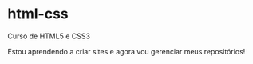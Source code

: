 # html-css
 Curso de HTML5 e CSS3

 Estou aprendendo a criar sites e agora vou gerenciar meus repositórios!

<a href ="https://gustavomiguelkcnco.github.io/html-css/exercicios/ex001/index.html"> </a>